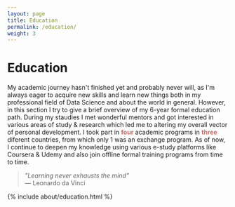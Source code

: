 ```yaml
---
layout: page
title: Education
permalink: /education/
weight: 3
---
```


# **Education**
My academic journey hasn't finished yet and probably never will, as I'm always eager to acquire new skills and learn new things both in my professional field of Data Science and about the world in general. However, in this section I try to give a brief overview of my 6-year formal education path.
During my staudies I met wonderful mentors and got interested in various areas of study & research which led me to altering my overall vector of personal development.
I took part in <font color="#CD6A65"><b>four</b></font> academic programs in <font color="#CD6A65"><b>three</b></font> diferent countries, from which only 1 was an exchange program.
As of now, I continue to deepen my knowledge using various e-study platforms like Coursera & Udemy and also join offline formal training programs from time to time.

> *"Learning never exhausts the mind"*   
> ― Leonardo da Vinci

<div class="row">
{% include about/education.html %}
</div>